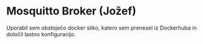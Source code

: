 # Mosquitto Broker (Jožef)

Uporabil sem obstoječo docker sliko, katero sem prenesel iz Dockerhuba in določil lastno konfiguracijo.